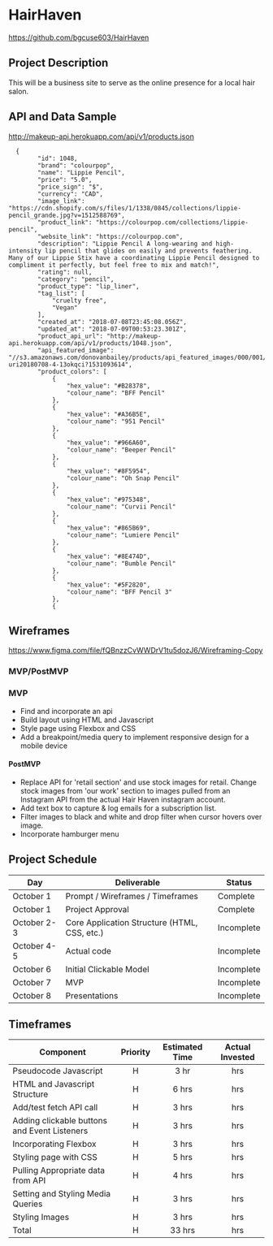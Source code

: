 # HairHaven

https://github.com/bgcuse603/HairHaven

## Project Description

This will be a business site to serve as the online presence for a local hair salon.

## API and Data Sample

http://makeup-api.herokuapp.com/api/v1/products.json

```
  {
        "id": 1048,
        "brand": "colourpop",
        "name": "Lippie Pencil",
        "price": "5.0",
        "price_sign": "$",
        "currency": "CAD",
        "image_link": "https://cdn.shopify.com/s/files/1/1338/0845/collections/lippie-pencil_grande.jpg?v=1512588769",
        "product_link": "https://colourpop.com/collections/lippie-pencil",
        "website_link": "https://colourpop.com",
        "description": "Lippie Pencil A long-wearing and high-intensity lip pencil that glides on easily and prevents feathering. Many of our Lippie Stix have a coordinating Lippie Pencil designed to compliment it perfectly, but feel free to mix and match!",
        "rating": null,
        "category": "pencil",
        "product_type": "lip_liner",
        "tag_list": [
            "cruelty free",
            "Vegan"
        ],
        "created_at": "2018-07-08T23:45:08.056Z",
        "updated_at": "2018-07-09T00:53:23.301Z",
        "product_api_url": "http://makeup-api.herokuapp.com/api/v1/products/1048.json",
        "api_featured_image": "//s3.amazonaws.com/donovanbailey/products/api_featured_images/000/001/048/original/open-uri20180708-4-13okqci?1531093614",
        "product_colors": [
            {
                "hex_value": "#B28378",
                "colour_name": "BFF Pencil"
            },
            {
                "hex_value": "#A36B5E",
                "colour_name": "951 Pencil"
            },
            {
                "hex_value": "#966A60",
                "colour_name": "Beeper Pencil"
            },
            {
                "hex_value": "#8F5954",
                "colour_name": "Oh Snap Pencil"
            },
            {
                "hex_value": "#975348",
                "colour_name": "Curvii Pencil"
            },
            {
                "hex_value": "#865B69",
                "colour_name": "Lumiere Pencil"
            },
            {
                "hex_value": "#8E474D",
                "colour_name": "Bumble Pencil"
            },
            {
                "hex_value": "#5F2820",
                "colour_name": "BFF Pencil 3"
            },
            {

```

## Wireframes

https://www.figma.com/file/fQBnzzCvWWDrV1tu5dozJ6/Wireframing-Copy

### MVP/PostMVP

### MVP

- Find and incorporate an api
- Build layout using HTML and Javascript
- Style page using Flexbox and CSS
- Add a breakpoint/media query to implement responsive design for a mobile device

#### PostMVP

- Replace API for 'retail section' and use stock images for retail. Change stock images from 'our work' section to images pulled from an Instagram API from the actual Hair Haven instagram account.
- Add text box to capture & log emails for a subscription list.
- Filter images to black and white and drop filter when cursor hovers over image.
- Incorporate hamburger menu

## Project Schedule

| Day         | Deliverable                                  | Status     |
| ----------- | -------------------------------------------- | ---------- |
| October 1   | Prompt / Wireframes / Timeframes             | Complete   |
| October 1   | Project Approval                             | Complete   |
| October 2-3 | Core Application Structure (HTML, CSS, etc.) | Incomplete |
| October 4-5 | Actual code                                  | Incomplete |
| October 6   | Initial Clickable Model                      | Incomplete |
| October 7   | MVP                                          | Incomplete |
| October 8   | Presentations                                | Incomplete |

## Timeframes

| Component                                    | Priority | Estimated Time | Actual Invested |
| -------------------------------------------- | :------: | :------------: | :-------------: |
| Pseudocode Javascript                        |    H     |      3 hr      |       hrs       |
| HTML and Javascript Structure                |    H     |     6 hrs      |       hrs       |
| Add/test fetch API call                      |    H     |     3 hrs      |       hrs       |
| Adding clickable buttons and Event Listeners |    H     |     3 hrs      |       hrs       |
| Incorporating Flexbox                        |    H     |     3 hrs      |       hrs       |
| Styling page with CSS                        |    H     |     5 hrs      |       hrs       |
| Pulling Appropriate data from API            |    H     |     4 hrs      |       hrs       |
| Setting and Styling Media Queries            |    H     |     3 hrs      |       hrs       |
| Styling Images                               |    H     |     3 hrs      |       hrs       |
| Total                                        |    H     |     33 hrs     |       hrs       |
